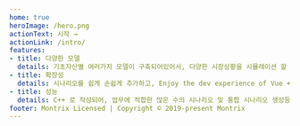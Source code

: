 ```yaml
---
home: true
heroImage: /hero.png
actionText: 시작 →
actionLink: /intro/
features:
- title: 다양한 모델
  details: 기초자산별 여러가지 모델이 구축되어있어서, 다양한 시장상황을 시뮬레이션 할 수 있으며, 모델 리스크
- title: 확장성
  details: 시나리오를 쉽게 손쉽게 추가하고, Enjoy the dev experience of Vue + webpack, use Vue components in markdown, and develop custom themes with Vue.
- title: 성능
  details: C++ 로 작성되어, 업무에 적합한 많은 수의 시나리오 및 통합 시나리오 생성등을 병렬처리를 통하여, 빠른 시간안에 생성이 가능함. 
footer: Montrix Licensed | Copyright © 2019-present Montrix
---
```


